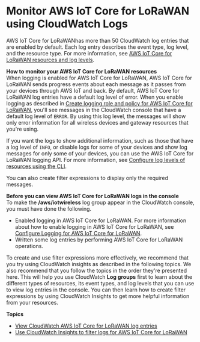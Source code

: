# Monitor AWS IoT Core for LoRaWAN using CloudWatch Logs<a name="connect-iot-lorawan-cloud-watch-logs"></a>

AWS IoT Core for LoRaWANhas more than 50 CloudWatch log entries that are enabled by default\. Each log entry describes the event type, log level, and the resource type\. For more information, see [AWS IoT Core for LoRaWAN resources and log levels](connect-iot-lorawan-configure-resource-logging.md#connect-iot-lorawan-log-levels-resources)\.

**How to monitor your AWS IoT Core for LoRaWAN resources**  
When logging is enabled for AWS IoT Core for LoRaWAN, AWS IoT Core for LoRaWAN sends progress events about each message as it passes from your devices through AWS IoT and back\. By default, AWS IoT Core for LoRaWAN log entries have a default log level of error\. When you enable logging as described in [Create logging role and policy for AWS IoT Core for LoRaWAN](connect-iot-lorawan-create-logging-role-policy.md), you'll see messages in the CloudWatch console that have a default log level of `ERROR`\. By using this log level, the messages will show only error information for all wireless devices and gateway resources that you're using\.

If you want the logs to show additional information, such as those that have a log level of `INFO`, or disable logs for some of your devices and show log messages for only some of your devices, you can use the AWS IoT Core for LoRaWAN logging API\. For more information, see [Configure log levels of resources using the CLI](connect-iot-lorawan-configure-resource-logging.md#connect-iot-lorawan-configure-logging-api)\.

You can also create filter expressions to display only the required messages\.

**Before you can view AWS IoT Core for LoRaWAN logs in the console**  
To make the **/aws/iotwireless** log group appear in the CloudWatch console, you must have done the following\.
+ Enabled logging in AWS IoT Core for LoRaWAN\. For more information about how to enable logging in AWS IoT Core for LoRaWAN, see [Configure Logging for AWS IoT Core for LoRaWAN](connect-iot-lorawan-configure-logging.md)\.
+ Written some log entries by performing AWS IoT Core for LoRaWAN operations\.

To create and use filter expressions more effectively, we recommend that you try using CloudWatch insights as described in the following topics\. We also recommend that you follow the topics in the order they're presented here\. This will help you use CloudWatch **Log groups** first to learn about the different types of resources, its event types, and log levels that you can use to view log entries in the console\. You can then learn how to create filter expressions by using CloudWatch Insights to get more helpful information from your resources\. 

**Topics**
+ [View CloudWatch AWS IoT Core for LoRaWAN log entries](connect-iot-lorawan-cwl-format.md)
+ [Use CloudWatch Insights to filter logs for AWS IoT Core for LoRaWAN](connect-iot-lorawan-cwl-insights.md)